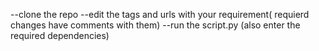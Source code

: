 --clone the repo
--edit the tags and urls with your requirement( requierd changes have comments with them)
--run the script.py
(also enter the required dependencies)

